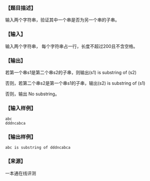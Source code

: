 ### 【题目描述】

输入两个字符串，验证其中一个串是否为另一个串的子串。

### 【输入】

输入两个字符串， 每个字符串占一行，长度不超过200且不含空格。

### 【输出】

若第一个串s1是第二个串s2的子串，则输出(s1) is substring of (s2)

否则，若第二个串s2是第一个串s1的子串，输出(s2) is substring of (s1)

否则，输出 No substring。

### 【输入样例】

```
abc
dddncabca
```

### 【输出样例】

```
abc is substring of dddncabca
```


 ### 【来源】

 一本通在线评测 
